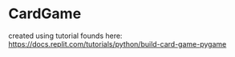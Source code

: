 # CardGame

created using tutorial founds here:
https://docs.replit.com/tutorials/python/build-card-game-pygame
